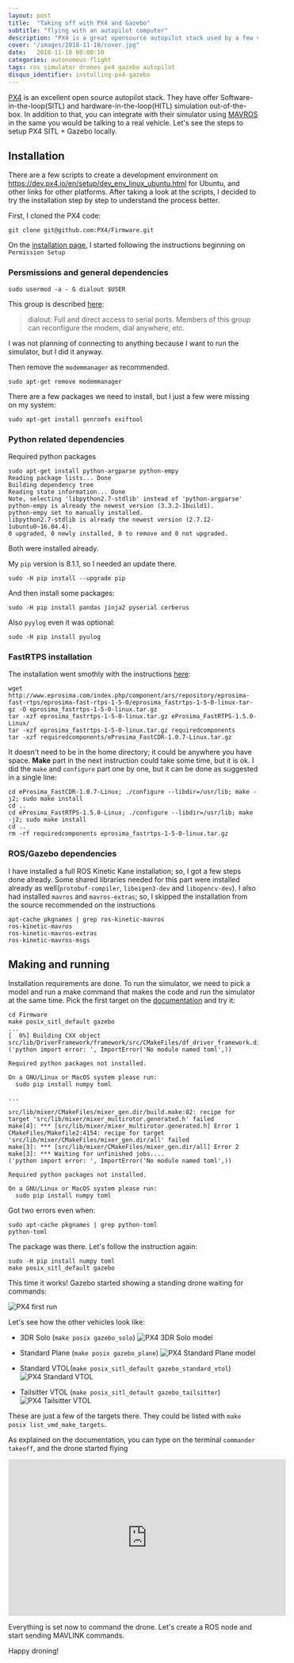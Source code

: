 ```yaml
---
layout: post
title:  "Taking off with PX4 and Gazebo"
subtitle: "flying with an autopilot computer"
description: "PX4 is a great opensource autopilot stack used by a few vehicles in the market. They offer a simulator with multiple options. Here you can see how to install locally PX4 SITL + Gazebo."
cover: "/images/2018-11-18/cover.jpg"
date:   2018-11-18 00:00:10
categories: autonomous-flight
tags: ros simulator drones px4 gazebo autopilot
disqus_identifier: installing-px4-gazebo
---
```


[PX4](http://px4.io/) is an excellent open source autopilot stack. They have offer Software-in-the-loop(SITL) and hardware-in-the-loop(HITL) simulation out-of-the-box. In addition to that, you can integrate with their simulator using [MAVROS](http://wiki.ros.org/mavros) in the same you would be talking to a real vehicle. Let's see the steps to setup PX4 SITL + Gazebo locally.

## Installation
There are a few scripts to create a development environment on https://dev.px4.io/en/setup/dev_env_linux_ubuntu.html for Ubuntu, and other links for other platforms.
After taking a look at the scripts, I decided to try the installation step by step to understand the process better.

First, I cloned the PX4 code:
```
git clone git@github.com:PX4/Firmware.git
```

On the [installation page](https://dev.px4.io/en/setup/dev_env_linux_ubuntu.html), I started following the instructions beginning on `Permission Setup`

### Persmissions and general dependencies

```
sudo usermod -a - G dialout $USER
```

This group is described [here](https://wiki.debian.org/SystemGroups):

> dialout: Full and direct access to serial ports. Members of this group can reconfigure the modem, dial anywhere, etc.

I was not planning of connecting to anything because I want to run the simulator, but I did it anyway.

Then remove the  `modemmanager` as recommended.

```
sudo apt-get remove modemmanager
```

There are a few packages we need to install, but I just a few were missing on my system:

```
sudo apt-get install genromfs exiftool
```

### Python related dependencies

Required python packages

```
sudo apt-get install python-argparse python-empy
Reading package lists... Done
Building dependency tree       
Reading state information... Done
Note, selecting 'libpython2.7-stdlib' instead of 'python-argparse'
python-empy is already the newest version (3.3.2-1build1).
python-empy set to manually installed.
libpython2.7-stdlib is already the newest version (2.7.12-1ubuntu0~16.04.4).
0 upgraded, 0 newly installed, 0 to remove and 0 not upgraded.

```

Both were installed already.

My `pip` version is 8.1.1, so I needed an update there.

```
sudo -H pip install --upgrade pip
```

And then install some packages:
```
sudo -H pip install pandas jinja2 pyserial cerberus
```

Also `pyylog` even it was optional:

```
sudo -H pip install pyulog
```

### FastRTPS installation

The installation went smothly with the instructions [here](https://dev.px4.io/en/setup/dev_env_linux_ubuntu.html):

```
wget http://www.eprosima.com/index.php/component/ars/repository/eprosima-fast-rtps/eprosima-fast-rtps-1-5-0/eprosima_fastrtps-1-5-0-linux-tar-gz -O eprosima_fastrtps-1-5-0-linux.tar.gz
tar -xzf eprosima_fastrtps-1-5-0-linux.tar.gz eProsima_FastRTPS-1.5.0-Linux/
tar -xzf eprosima_fastrtps-1-5-0-linux.tar.gz requiredcomponents
tar -xzf requiredcomponents/eProsima_FastCDR-1.0.7-Linux.tar.gz
```

It doesn't need to be in the home directory; it could be anywhere you have space. **Make** part in the next instruction could take some time, but it is ok. I did the `make` and `configure` part one by one, but it can be done as suggested in a single line:

```
cd eProsima_FastCDR-1.0.7-Linux; ./configure --libdir=/usr/lib; make -j2; sudo make install
cd ..
cd eProsima_FastRTPS-1.5.0-Linux; ./configure --libdir=/usr/lib; make -j2; sudo make install
cd ..
rm -rf requiredcomponents eprosima_fastrtps-1-5-0-linux.tar.gz
```

### ROS/Gazebo dependencies

I have installed a full ROS Kinetic Kane installation; so, I got a few steps done already. Some shared libraries needed for this part were installed already as well(`protobuf-compiler`, `libeigen3-dev` and `libopencv-dev`). I also had installed `mavros` and `mavros-extras`; so, I skipped the installation from the source recommended on the instructions

```
apt-cache pkgnames | grep ros-kinetic-mavros 
ros-kinetic-mavros
ros-kinetic-mavros-extras
ros-kinetic-mavros-msgs
```

## Making and running

Installation requirements are done. To run the simulator, we need to pick a model and run a make command that makes the code and run the simulator at the same time. Pick the first target on the [documentation](https://dev.px4.io/en/simulation/gazebo.html) and try it:

```
cd Firmware
make posix_sitl_default gazebo
...
[  0%] Building CXX object src/lib/DriverFramework/framework/src/CMakeFiles/df_driver_framework.dir/DriverFramework.cpp.o
('python import error: ', ImportError('No module named toml',))

Required python packages not installed.

On a GNU/Linux or MacOS system please run:
  sudo pip install numpy toml

...

src/lib/mixer/CMakeFiles/mixer_gen.dir/build.make:82: recipe for target 'src/lib/mixer/mixer_multirotor.generated.h' failed
make[4]: *** [src/lib/mixer/mixer_multirotor.generated.h] Error 1
CMakeFiles/Makefile2:4154: recipe for target 'src/lib/mixer/CMakeFiles/mixer_gen.dir/all' failed
make[3]: *** [src/lib/mixer/CMakeFiles/mixer_gen.dir/all] Error 2
make[3]: *** Waiting for unfinished jobs....
('python import error: ', ImportError('No module named toml',))

Required python packages not installed.

On a GNU/Linux or MacOS system please run:
  sudo pip install numpy toml
```

Got two errors even when:

```
sudo apt-cache pkgnames | grep python-toml
python-toml
```

The package was there. Let's follow the instruction again:

```
sudo -H pip install numpy toml
make posix_sitl_default gazebo
```

This time it works! Gazebo started showing a standing drone waiting for commands:

![PX4 first run](/images/2018-11-18/px4-first-run.jpg)

Let's see how the other vehicles look like:

- 3DR Solo (`make posix gazebo_solo`)
![PX4 3DR Solo model](/images/2018-11-18/px4-3dr-solo.jpg)

- Standard Plane (`make posix gazebo_plane`)
![PX4 Standard Plane model](/images/2018-11-18/px4-standard-plane.jpg)

- Standard VTOL(`make posix_sitl_default gazebo_standard_vtol`)
![PX4 Standard VTOL](/images/2018-11-18/px4-standard-vtol.jpg)

- Tailsitter VTOL (`make posix_sitl_default gazebo_tailsitter`)
![PX4 Tailsitter VTOL](/images/2018-11-18/px4-tailsitter-vtol.jpg)

These are just a few of the targets there. They could be listed with `make posix list_vmd_make_targets`.

As explained on the documentation, you can type on the terminal `commander takeoff`, and the drone started flying

<iframe width="560" height="315" src="https://www.youtube.com/embed/nZqS7tAR19E" frameborder="0" allow="accelerometer; autoplay; encrypted-media; gyroscope; picture-in-picture" allowfullscreen></iframe>


Everything is set now to command the drone. Let's create a ROS node and start sending MAVLINK commands.

Happy droning!

